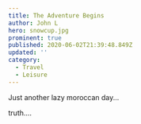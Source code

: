```yaml
---
title: The Adventure Begins
author: John L
hero: snowcup.jpg
prominent: true
published: 2020-06-02T21:39:48.849Z
updated: ''
category:
  - Travel
  - Leisure
---
```


Just another lazy moroccan day...

truth....
